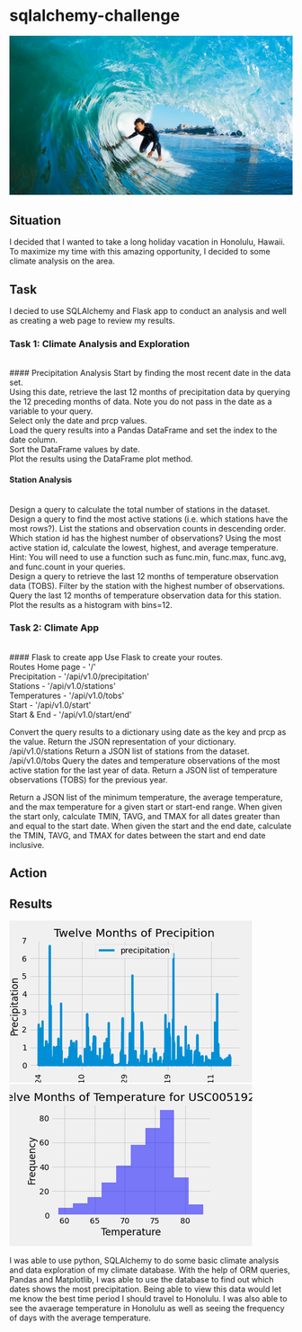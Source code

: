 # sqlalchemy-challenge

![Surf_UP](https://github.com/llhabers/sqlalchemy-challenge/blob/main/surfs_up.png)

## Situation

I decided that I wanted to take a long holiday vacation in Honolulu, Hawaii. To maximize my time with this amazing opportunity, I decided to some climate analysis on the area. 

## Task

I decied to use SQLAlchemy and Flask app to conduct an analysis and well as creating a web page to review my results.

### Task 1: Climate Analysis and Exploration
<br>
#### Precipitation Analysis
Start by finding the most recent date in the data set.
<br>
Using this date, retrieve the last 12 months of precipitation data by querying the 12 preceding months of data. Note you do not pass in the date as a variable to your query.
<br>
Select only the date and prcp values.
<br>
Load the query results into a Pandas DataFrame and set the index to the date column.
<br>
Sort the DataFrame values by date.
<br>
Plot the results using the DataFrame plot method.
<br>

#### Station Analysis
<br>
Design a query to calculate the total number of stations in the dataset.
<br>
Design a query to find the most active stations (i.e. which stations have the most rows?).
List the stations and observation counts in descending order.
Which station id has the highest number of observations?
Using the most active station id, calculate the lowest, highest, and average temperature.
Hint: You will need to use a function such as func.min, func.max, func.avg, and func.count in your queries.
<br>
Design a query to retrieve the last 12 months of temperature observation data (TOBS).
Filter by the station with the highest number of observations.
Query the last 12 months of temperature observation data for this station.
Plot the results as a histogram with bins=12.

### Task 2: Climate App
<br>
#### Flask to create app
Use Flask to create your routes.
<br>
Routes
Home page - '/'
<br>
Precipitation - '/api/v1.0/precipitation'
<br>
Stations - '/api/v1.0/stations'
<br>
Temperatures - '/api/v1.0/tobs'
<br>
Start - '/api/v1.0/start'
<br>
Start & End - '/api/v1.0/start/end'

Convert the query results to a dictionary using date as the key and prcp as the value.
Return the JSON representation of your dictionary.
/api/v1.0/stations
Return a JSON list of stations from the dataset.
/api/v1.0/tobs
Query the dates and temperature observations of the most active station for the last year of data.
Return a JSON list of temperature observations (TOBS) for the previous year.
<!-- /api/v1.0/<start> and /api/v1.0/<start>/<end> -->
Return a JSON list of the minimum temperature, the average temperature, and the max temperature for a given start or start-end range.
When given the start only, calculate TMIN, TAVG, and TMAX for all dates greater than and equal to the start date.
When given the start and the end date, calculate the TMIN, TAVG, and TMAX for dates between the start and end date inclusive.

## Action

## Results
![Precipitation](https://github.com/llhabers/sqlalchemy-challenge/blob/main/12_Months_Precipitation_Data.png)
![Histogram_Temperature](https://github.com/llhabers/sqlalchemy-challenge/blob/main/12_Months_of_Temperature_for_USC00519281.png)

I was able to use python, SQLAlchemy to do some basic climate analysis and data exploration of my climate database. With the help of ORM queries, Pandas and Matplotlib, I was able to use the database to find out which dates shows the most precipitation. Being able to view this data would let me know the best time period I should travel to Honolulu. I was also able to see the avaerage temperature in Honolulu as well as seeing the frequency of days with the average temperature.  
<br>